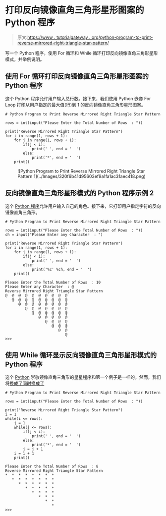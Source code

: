 # 打印反向镜像直角三角形星形图案的 Python 程序

> 原文:[https://www . tutorialgateway . org/python-program-to-print-reverse-mirrored-right-triangle-star-pattern/](https://www.tutorialgateway.org/python-program-to-print-reverse-mirrored-right-triangle-star-pattern/)

写一个 Python 程序，使用 For 循环和 While 循环打印反向镜像直角三角形星形模式，并举例说明。

## 使用 For 循环打印反向镜像直角三角形星形图案的 Python 程序

这个 Python 程序允许用户输入总行数。接下来，我们使用 Python 嵌套 For Loop 打印从用户指定的最大值(行)到 1 的反向镜像直角三角形星形图案。

```
# Python Program to Print Reverse Mirrored Right Triangle Star Pattern

rows = int(input("Please Enter the Total Number of Rows  : "))

print("Reverse Mirrored Right Triangle Star Pattern") 
for i in range(1, rows + 1):
    for j in range(1, rows + 1):
        if(j < i):
            print(' ', end = '  ')
        else:
            print('*', end = '  ')
    print()
```

<figure class="wp-block-image">![Python Program to Print Reverse Mirrored Right Triangle Star Pattern 1](../Images/320f6b41d95603ef9a1fa1ac31aec418.png)</figure>

## 反向镜像直角三角形星形模式的 Python 程序示例 2

这个 [Python 程序](https://www.tutorialgateway.org/python-programming-examples/)允许用户输入自己的角色。接下来，它打印用户指定字符的反向镜像直角三角形。

```
# Python Program to Print Reverse Mirrored Right Triangle Star Pattern

rows = int(input("Please Enter the Total Number of Rows  : "))
ch = input("Please Enter any Character  : ")

print("Reverse Mirrored Right Triangle Star Pattern") 
for i in range(1, rows + 1):
    for j in range(1, rows + 1):
        if(j < i):
            print(' ', end = '  ')
        else:
            print('%c' %ch, end = '  ')
    print()
```

```
Please Enter the Total Number of Rows  : 10
Please Enter any Character  : @
Reverse Mirrored Right Triangle Star Pattern
@  @  @  @  @  @  @  @  @  @  
   @  @  @  @  @  @  @  @  @  
      @  @  @  @  @  @  @  @  
         @  @  @  @  @  @  @  
            @  @  @  @  @  @  
               @  @  @  @  @  
                  @  @  @  @  
                     @  @  @  
                        @  @  
                           @  
>>> 
```

## 使用 While 循环显示反向镜像直角三角形星形模式的 Python 程序

这个 [Python](https://www.tutorialgateway.org/python-tutorial/) 崇敬镜像直角三角形的星星程序和第一个例子是一样的。然而，我们将[换成了](https://www.tutorialgateway.org/python-for-loop/)[同时换成了](https://www.tutorialgateway.org/python-while-loop/)

```
# Python Program to Print Reverse Mirrored Right Triangle Star Pattern

rows = int(input("Please Enter the Total Number of Rows  : "))

print("Reverse Mirrored Right Triangle Star Pattern")
i = 1
while(i <= rows):
    j = 1
    while(j <= rows):
        if(j < i):
            print(' ', end = '  ')
        else:
            print('*', end = '  ')
        j = j + 1
    i = i + 1
    print()
```

```
Please Enter the Total Number of Rows  : 8
Reverse Mirrored Right Triangle Star Pattern
*  *  *  *  *  *  *  *  
   *  *  *  *  *  *  *  
      *  *  *  *  *  *  
         *  *  *  *  *  
            *  *  *  *  
               *  *  *  
                  *  *  
                     *  
>>> 
```